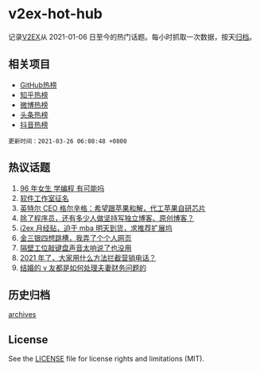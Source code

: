 # v2ex-hot-hub

 记录[V2EX](https://www.v2ex.com/)从 2021-01-06 日至今的热门话题。每小时抓取一次数据，按天[归档](archives)。
 
 ## 相关项目

- [GitHub热榜](https://github.com/snaildev/github-hot-hub)
- [知乎热榜](https://github.com/snaildev/zhihu-hot-hub)
- [微博热榜](https://github.com/snaildev/weibo-hot-hub)
- [头条热榜](https://github.com/snaildev/toutiao-hot-hub)
- [抖音热榜](https://github.com/snaildev/douyin-hot-hub)


 `更新时间：2021-03-26 06:08:48 +0800`

## 热议话题

1. [96 年女生 学编程 有可能吗](https://www.v2ex.com/t/765087)
1. [软件工作室征名](https://www.v2ex.com/t/765071)
1. [英特尔 CEO 格尔辛格：希望跟苹果和解，代工苹果自研芯片](https://www.v2ex.com/t/764844)
1. [除了程序员，还有多少人做坚持写独立博客、原创博客？](https://www.v2ex.com/t/764879)
1. [i2ex 月经贴，迫于 mba 明天到货，求推荐扩展坞](https://www.v2ex.com/t/764924)
1. [金三银四想跳槽，我弄了个个人网页](https://www.v2ex.com/t/764950)
1. [隔壁工位敲键盘声音太响说了也没用](https://www.v2ex.com/t/765091)
1. [2021 年了，大家用什么方法拦截营销电话？](https://www.v2ex.com/t/764883)
1. [结婚的 v 友都是如何处理夫妻财务问题的](https://www.v2ex.com/t/764964)

## 历史归档

[archives](archives)

## License

See the [LICENSE](LICENSE) file for license rights and limitations (MIT).
